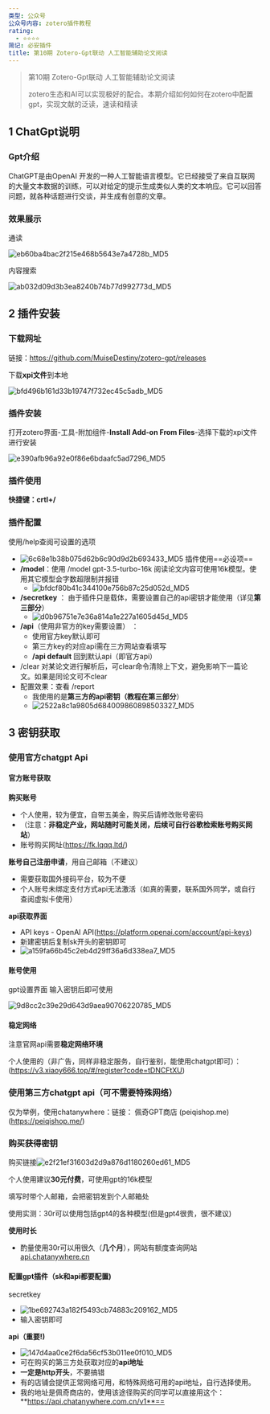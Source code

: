 ```yaml
---
类型: 公众号
公众号内容: zotero插件教程
rating:
  - ⭐⭐⭐⭐
简记: 必安插件
title: 第10期 Zotero-Gpt联动 人工智能辅助论文阅读
---
```


>第10期 Zotero-Gpt联动 人工智能辅助论文阅读
>
>zotero生态和AI可以实现极好的配合。本期介绍如何如何在zotero中配置gpt，实现文献的泛读，速读和精读

## 1 ChatGpt说明

### Gpt介绍

ChatGPT是由OpenAI 开发的一种人工智能语言模型。它已经接受了来自互联网的大量文本数据的训练，可以对给定的提示生成类似人类的文本响应。它可以回答问题，就各种话题进行交谈，并生成有创意的文章。

### 效果展示

通读

![eb60ba4bac2f215e468b5643e7a4728b_MD5](https://pic-go-42.oss-cn-guangzhou.aliyuncs.com/img/eb60ba4bac2f215e468b5643e7a4728b_MD5.png)

内容搜索

![ab032d09d3b3ea8240b74b77d992773d_MD5](https://pic-go-42.oss-cn-guangzhou.aliyuncs.com/img/ab032d09d3b3ea8240b74b77d992773d_MD5.png)

## 2 插件安装

### 下载网址

链接：https://github.com/MuiseDestiny/zotero-gpt/releases

下载**xpi文件**到本地

![bfd496b161d33b19747f732ec45c5adb_MD5](https://pic-go-42.oss-cn-guangzhou.aliyuncs.com/img/bfd496b161d33b19747f732ec45c5adb_MD5.png)

### 插件安装

打开zotero界面-工具-附加组件-**Install Add-on From Files**-选择下载的xpi文件进行安装

![e390afb96a92e0f86e6bdaafc5ad7296_MD5](https://pic-go-42.oss-cn-guangzhou.aliyuncs.com/img/e390afb96a92e0f86e6bdaafc5ad7296_MD5.png)

### 插件使用

**快捷键：crtl+/**

### 插件配置

使用/help查阅可设置的选项

- ![6c68e1b38b075d62b6c90d9d2b693433_MD5](https://pic-go-42.oss-cn-guangzhou.aliyuncs.com/img/6c68e1b38b075d62b6c90d9d2b693433_MD5.png)
插件使用==必设项==
- **/model**：使用 /model gpt-3.5-turbo-16k 阅读论文内容可使用16k模型。使用其它模型会字数超限制并报错
	- ![bfdcf80b41c344100e756b87c25d052d_MD5](https://pic-go-42.oss-cn-guangzhou.aliyuncs.com/img/bfdcf80b41c344100e756b87c25d052d_MD5.png)
- **/secretkey** ： 由于插件只是载体，需要设置自己的api密钥才能使用（详见**第三部分**）
	- ![d0b96751e7e36a814a1e227a1605d45d_MD5](https://pic-go-42.oss-cn-guangzhou.aliyuncs.com/img/d0b96751e7e36a814a1e227a1605d45d_MD5.png)
- **/api**（使用非官方的key需要设置） ： 
	- 使用官方key默认即可
	- 第三方key的对应api需在三方网站查看填写
	- **/api default** 回到默认api（即官方api）
- /clear 对某论文进行解析后，可clear命令清除上下文，避免影响下一篇论文。如果是同论文可不clear
- 配置效果：查看 /report
	- 我使用的是**第三方的api密钥（教程在第三部分**）
	- ![2522a8c1a9805d684009860898503327_MD5](https://pic-go-42.oss-cn-guangzhou.aliyuncs.com/img/2522a8c1a9805d684009860898503327_MD5.png)

## 3 密钥获取

### 使用官方chatgpt Api

#### 官方账号获取

**购买账号**

- 个人使用，较为便宜，自带五美金，购买后请修改账号密码
- （注意：**非稳定产业，网站随时可能关闭，后续可自行谷歌检索账号购买网站**）
- 账号购买网址(https://fk.lqqq.ltd/)

**账号自己注册申请**，用自己邮箱（不建议）
- 需要获取国外接码平台，较为不便
- 个人账号未绑定支付方式api无法激活（如真的需要，联系国外同学，或自行查阅虚拟卡使用）


**api获取界面**
- API keys - OpenAI API(https://platform.openai.com/account/api-keys)
- 新建密钥后复制sk开头的密钥即可
- ![a159fa66b45c2eb4d29ff36a6d338ea7_MD5](https://pic-go-42.oss-cn-guangzhou.aliyuncs.com/img/a159fa66b45c2eb4d29ff36a6d338ea7_MD5.png)

#### 账号使用

gpt设置界面 输入密钥后即可使用

![9d8cc2c39e29d643d9aea90706220785_MD5](https://pic-go-42.oss-cn-guangzhou.aliyuncs.com/img/9d8cc2c39e29d643d9aea90706220785_MD5.png)

#### 稳定网络

注意官网api需要**稳定网络环境**

个人使用的（非广告，同样非稳定服务，自行鉴别，能使用chatgpt即可）：(https://v3.xiaoy666.top/#/register?code=tDNCFtXU)

### 使用第三方chatgpt api（可不需要特殊网络）

仅为举例，使用chatanywhere：链接： 佩奇GPT商店 (peiqishop.me)(https://peiqishop.me/)

### **购买获得密钥**

购买链接![e2f21ef31603d2d9a876d1180260ed61_MD5](https://pic-go-42.oss-cn-guangzhou.aliyuncs.com/img/e2f21ef31603d2d9a876d1180260ed61_MD5.png)

个人使用建议**30元付费**，可使用gpt的16k模型

填写时带个人邮箱，会把密钥发到个人邮箱处

使用实测：30r可以使用包括gpt4的各种模型(但是gpt4很贵，很不建议)

**使用时长**

- 酌量使用30r可以用很久（**几个月**），网站有额度查询网站[api.chatanywhere.cn](https://api.chatanywhere.cn/#/)

#### **配置gpt插件（sk和api都要配置)**

secretkey

- ![1be692743a182f5493cb74883c209162_MD5](https://pic-go-42.oss-cn-guangzhou.aliyuncs.com/img/1be692743a182f5493cb74883c209162_MD5.png)
- 输入密钥即可

**api（重要!)**
- ![147d4aa0ce2f6da56cf53b011ee0f010_MD5](https://pic-go-42.oss-cn-guangzhou.aliyuncs.com/img/147d4aa0ce2f6da56cf53b011ee0f010_MD5.png)
- 可在购买的第三方处获取对应的**api地址**
- **一定是http开头**，不要搞错
- 有的店铺会提供正常网络可用，和特殊网络可用的api地址，自行选择使用。
- 我的地址是佩奇商店的，使用该途径购买的同学可以直接用这个：**https://api.chatanywhere.com.cn/v1**==
